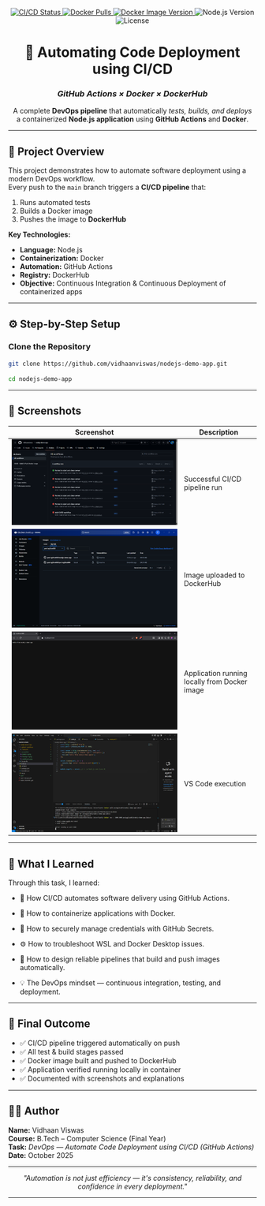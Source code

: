 <p align="center">

  <!-- GitHub Actions Build Status -->
  <a href="https://github.com/vidhaanviswas/nodejs-demo-app/actions">
    <img src="https://github.com/vidhaanviswas/nodejs-demo-app/actions/workflows/main.yml/badge.svg" alt="CI/CD Status" />
  </a>

  <!-- Docker Image Pulls -->
  <a href="https://hub.docker.com/r/pes1ug23cs835/nodejs-demo-app">
    <img src="https://img.shields.io/docker/pulls/pes1ug23cs835/nodejs-demo-app" alt="Docker Pulls" />
  </a>

  <!-- Docker Image Version -->
  <a href="https://hub.docker.com/r/pes1ug23cs835/nodejs-demo-app/tags">
    <img src="https://img.shields.io/docker/v/pes1ug23cs835/nodejs-demo-app/latest" alt="Docker Image Version" />
  </a>

  <!-- Node.js Version -->
  <img src="https://img.shields.io/badge/Node.js-18.x-green" alt="Node.js Version" />

  <!-- License -->
  <img src="https://img.shields.io/badge/License-MIT-blue.svg" alt="License" />

</p>

<div align="center">

# 🚀 Automating Code Deployment using CI/CD  
### *GitHub Actions × Docker × DockerHub*

A complete **DevOps pipeline** that automatically *tests, builds, and deploys*  
a containerized **Node.js application** using **GitHub Actions** and **Docker**.

</div>

---

## 🧠 Project Overview

This project demonstrates how to automate software deployment using a modern DevOps workflow.  
Every push to the `main` branch triggers a **CI/CD pipeline** that:

1. Runs automated tests  
2. Builds a Docker image  
3. Pushes the image to **DockerHub**  

**Key Technologies:**
- **Language:** Node.js  
- **Containerization:** Docker  
- **Automation:** GitHub Actions  
- **Registry:** DockerHub  
- **Objective:** Continuous Integration & Continuous Deployment of containerized apps

---

## ⚙️ Step-by-Step Setup

### Clone the Repository
```bash
git clone https://github.com/vidhaanviswas/nodejs-demo-app.git
```
```bash
cd nodejs-demo-app
```
---

## 📸 Screenshots

| Screenshot                                                            | Description                                   |
| --------------------------------------------------------------------- | --------------------------------------------- |
| ![GitHub Actions Success](./screenshots/workflow-ss.png)   | Successful CI/CD pipeline run                 |
| ![DockerHub Repository](./screenshots/docker-ss.png)             | Image uploaded to DockerHub                   |
| ![App Running](./screenshots/livepage-ss.png)                         | Application running locally from Docker image |
| ![Docker Desktop WSL Update](./screenshots/vscode-ss.png) |  VS Code execution             |


---

## 🌱 What I Learned

Through this task, I learned:

- 🔁 How CI/CD automates software delivery using GitHub Actions.

- 🐳 How to containerize applications with Docker.

- 🔐 How to securely manage credentials with GitHub Secrets.

- ⚙️ How to troubleshoot WSL and Docker Desktop issues.

- 🚀 How to design reliable pipelines that build and push images automatically.

- 💡 The DevOps mindset — continuous integration, testing, and deployment.

---

## 🏁 Final Outcome

- ✅ CI/CD pipeline triggered automatically on push
- ✅ All test & build stages passed
- ✅ Docker image built and pushed to DockerHub
- ✅ Application verified running locally in container
- ✅ Documented with screenshots and explanations

---

## 👨‍💻 Author

**Name:** Vidhaan Viswas  
**Course:** B.Tech – Computer Science (Final Year)  
**Task:** _DevOps — Automate Code Deployment using CI/CD (GitHub Actions)_  
**Date:** October 2025  

---

<p align="center"> <i>"Automation is not just efficiency — it's consistency, reliability, and confidence in every deployment."</i> </p>

---